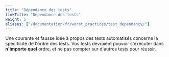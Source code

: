 ```yaml
---
title: "Dépendance des tests"
linkTitle: "Dépendance des tests"
weight: 5
aliases: ["/documentation/fr/worst_practices/test_dependency/"]
---
```


Une courante et fausse idée à propos des tests automatisés
concerne la spécificité de l'ordre des tests. Vos tests
devraient pouvoir s'exécuter dans **n'importe quel** ordre,
et ne pas compter sur d'autres tests pour réussir.

